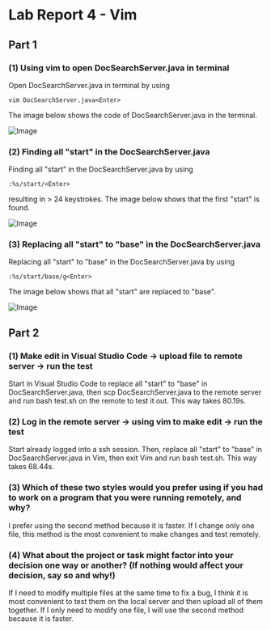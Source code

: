 # Lab Report 4 - Vim

## Part 1
### (1) Using vim to open DocSearchServer.java in terminal
Open DocSearchServer.java in terminal by using
```
vim DocSearchServer.java<Enter>
```
The image below shows the code of DocSearchServer.java in the terminal.

![Image](https://sara0112.github.io/cse15l-lab-reports/lab4_01.png)

### (2) Finding all "start" in the DocSearchServer.java
Finding all "start" in the DocSearchServer.java by using 
```
:%s/start/<Enter>
```
resulting in > 24 keystrokes.
The image below shows that the first "start" is found.

![Image](https://sara0112.github.io/cse15l-lab-reports/lab4_02.png)

### (3) Replacing all "start" to "base" in the DocSearchServer.java 
Replacing all "start" to "base" in the DocSearchServer.java by using 
```
:%s/start/base/g<Enter>
```
The image below shows that all "start" are replaced to "base".

![Image](https://sara0112.github.io/cse15l-lab-reports/lab4_03.png)

## Part 2
### (1) Make edit in Visual Studio Code -> upload file to remote server -> run the test
Start in Visual Studio Code to replace all "start" to "base" in DocSearchServer.java, then scp DocSearchServer.java to the remote server and run bash test.sh on the remote to test it out. This way takes 80.19s.

### (2) Log in the remote server -> using vim to make edit -> run the test
Start already logged into a ssh session. Then, replace all "start" to "base" in DocSearchServer.java in Vim, then exit Vim and run bash test.sh. This way takes 68.44s.

### (3) Which of these two styles would you prefer using if you had to work on a program that you were running remotely, and why?
I prefer using the second method because it is faster. If I change only one file, this method is the most convenient to make changes and test remotely.

### (4) What about the project or task might factor into your decision one way or another? (If nothing would affect your decision, say so and why!)
If I need to modify multiple files at the same time to fix a bug, I think it is most convenient to test them on the local server and then upload all of them together.
If I only need to modify one file, I will use the second method because it is faster.